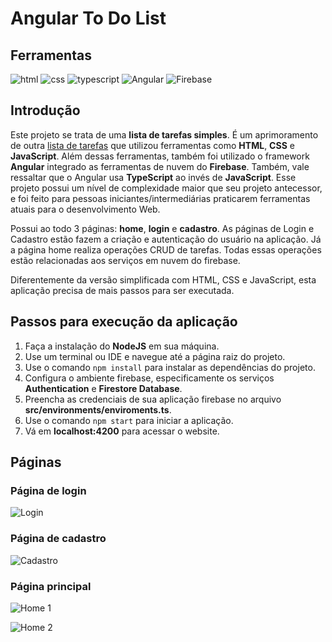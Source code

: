 # Angular To Do List

## Ferramentas
<p>
    <img src="https://img.shields.io/badge/HTML5-E34F26?style=for-the-badge&logo=html5&logoColor=white" alt="html">
    <img src="https://img.shields.io/badge/CSS3-1572B6?style=for-the-badge&logo=css3&logoColor=white" alt="css">
    <img src="https://img.shields.io/badge/TypeScript-007ACC?style=for-the-badge&logo=typescript&logoColor=white" alt="typescript">
    <img src="https://img.shields.io/badge/Angular-DD0031?style=for-the-badge&logo=angular&logoColor=white" alt="Angular">
    <img src="https://img.shields.io/static/v1?style=for-the-badge&message=Firebase&color=222222&logo=Firebase&logoColor=FFCA28&label=" alt="Firebase">
</p>

## Introdução 
Este projeto se trata de uma **lista de tarefas simples**. É um aprimoramento de outra [lista de tarefas](https://github.com/FernandoHugo399/simple-to-do-list) que utilizou ferramentas como **HTML**, **CSS** e **JavaScript**. Além dessas ferramentas, também foi utilizado o framework **Angular** integrado as ferramentas de nuvem do **Firebase**. Também, vale ressaltar que o Angular usa **TypeScript** ao invés de **JavaScript**. Esse projeto possui um nível de complexidade maior que seu projeto antecessor, e foi feito para pessoas iniciantes/intermediárias praticarem ferramentas atuais para o desenvolvimento Web.

Possui ao todo 3 páginas: **home**, **login** e **cadastro**. As páginas de Login e Cadastro estão fazem a criação e autenticação do usuário na aplicação. Já a página home realiza operações CRUD de tarefas. Todas essas operações estão relacionadas aos serviços em nuvem do firebase.

Diferentemente da versão simplificada com HTML, CSS e JavaScript, esta aplicação precisa de mais passos para ser executada.
## Passos para execução da aplicação

1. Faça a instalação do **NodeJS** em sua máquina.
2. Use um terminal ou IDE e navegue até a página raiz do projeto.
3. Use o comando `npm install` para instalar as dependências do projeto.
4. Configura o ambiente firebase, especificamente os serviços **Authentication** e **Firestore Database**.
5. Preencha as credenciais de sua aplicação firebase no arquivo **src/environments/enviroments.ts**.
6. Use o comando `npm start` para iniciar a aplicação.
7. Vá em **localhost:4200** para acessar o website.

## Páginas
### Página de login
![Login](https://github.com/user-attachments/assets/58949c2d-8660-4582-889c-8af7e9720d81)

### Página de cadastro
![Cadastro](https://github.com/user-attachments/assets/901ec01e-fcd9-4352-95a0-8c474783661a)

### Página principal
![Home 1](https://github.com/user-attachments/assets/c63e305f-3d6a-4923-911f-12fd627da434)

![Home 2](https://github.com/user-attachments/assets/57645b8f-1705-4e80-9a82-82ed8b15c67c)

